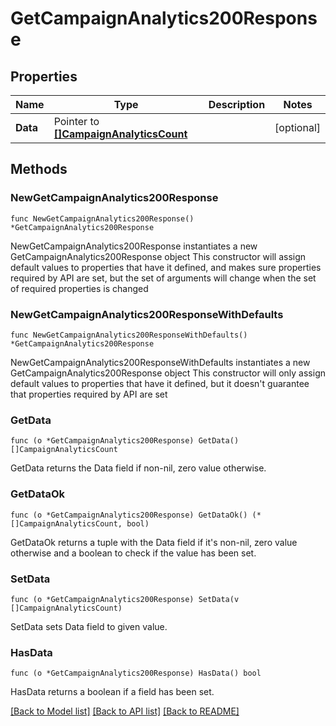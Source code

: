 # GetCampaignAnalytics200Response

## Properties

Name | Type | Description | Notes
------------ | ------------- | ------------- | -------------
**Data** | Pointer to [**[]CampaignAnalyticsCount**](CampaignAnalyticsCount.md) |  | [optional] 

## Methods

### NewGetCampaignAnalytics200Response

`func NewGetCampaignAnalytics200Response() *GetCampaignAnalytics200Response`

NewGetCampaignAnalytics200Response instantiates a new GetCampaignAnalytics200Response object
This constructor will assign default values to properties that have it defined,
and makes sure properties required by API are set, but the set of arguments
will change when the set of required properties is changed

### NewGetCampaignAnalytics200ResponseWithDefaults

`func NewGetCampaignAnalytics200ResponseWithDefaults() *GetCampaignAnalytics200Response`

NewGetCampaignAnalytics200ResponseWithDefaults instantiates a new GetCampaignAnalytics200Response object
This constructor will only assign default values to properties that have it defined,
but it doesn't guarantee that properties required by API are set

### GetData

`func (o *GetCampaignAnalytics200Response) GetData() []CampaignAnalyticsCount`

GetData returns the Data field if non-nil, zero value otherwise.

### GetDataOk

`func (o *GetCampaignAnalytics200Response) GetDataOk() (*[]CampaignAnalyticsCount, bool)`

GetDataOk returns a tuple with the Data field if it's non-nil, zero value otherwise
and a boolean to check if the value has been set.

### SetData

`func (o *GetCampaignAnalytics200Response) SetData(v []CampaignAnalyticsCount)`

SetData sets Data field to given value.

### HasData

`func (o *GetCampaignAnalytics200Response) HasData() bool`

HasData returns a boolean if a field has been set.


[[Back to Model list]](../README.md#documentation-for-models) [[Back to API list]](../README.md#documentation-for-api-endpoints) [[Back to README]](../README.md)


